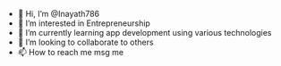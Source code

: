 - 👋 Hi, I’m @Inayath786
- 👀 I’m interested in Entrepreneurship 
- 🌱 I’m currently learning app development using various technologies 
- 💞️ I’m looking to collaborate to others
- 📫 How to reach me msg me

<!---
Inayath786/Inayath786 is a ✨ special ✨ repository because its `README.md` (this file) appears on your GitHub profile.
You can click the Preview link to take a look at your changes.
--->

